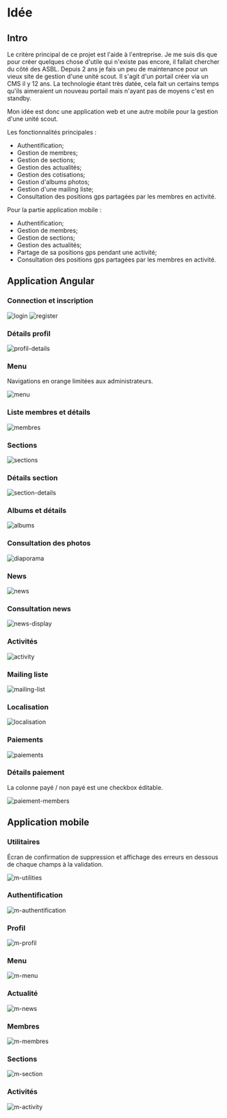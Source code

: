 # Idée

## Intro

Le critère principal de ce projet est l'aide à l'entreprise. Je me suis dis que pour créer quelques chose d'utile qui n'existe pas encore, il fallait chercher du côté des ASBL.
Depuis 2 ans je fais un peu de maintenance pour un vieux site de gestion d'une unité scout. Il s'agit d'un portail créer via un CMS il y 12 ans. La technologie étant très datée, cela fait un certains temps qu'ils aimeraient un nouveau portail mais n'ayant pas de moyens c'est en standby.

Mon idée est donc une application web et une autre mobile pour la gestion d'une unité scout.

Les fonctionnalités principales :

- Authentification;
- Gestion de membres;
- Gestion de sections;
- Gestion des actualités;
- Gestion des cotisations;
- Gestion d'albums photos;
- Gestion d'une mailing liste;
- Consultation des positions gps partagées par les membres en activité.

Pour la partie application mobile :

- Authentification;
- Gestion de membres;
- Gestion de sections;
- Gestion des actualités;
- Partage de sa positions gps pendant une activité;
- Consultation des positions gps partagées par les membres en activité.

## Application Angular

### Connection et inscription

![login](assets/images/screens/koudou-login.svg)
![register](assets/images/screens/koudou-register.svg)

### Détails profil

![profil-details](assets/images/screens/koudou-profil-details.svg)

### Menu

Navigations en orange limitées aux administrateurs. <br/>

![menu](assets/images/screens/koudou-menu.svg)

### Liste membres et détails

![membres](assets/images/screens/koudou-members.svg)

### Sections

![sections](assets/images/screens/koudou-sections.svg)

### Détails section

![section-details](assets/images/screens/koudou-section-details.svg)

### Albums et détails

![albums](assets/images/screens/koudou-albums.svg)

### Consultation des photos

![diaporama](assets/images/screens/koudou-diaporama.svg)

### News

![news](assets/images/screens/koudou-news.svg)

### Consultation news

![news-display](assets/images/screens/koudou-news-display.svg)

### Activités

![activity](assets/images/screens/koudou-activity.svg)

### Mailing liste

![mailing-list](assets/images/screens/koudou-mailing-list.svg)

### Localisation

![localisation](assets/images/screens/koudou-localisation.svg)

### Paiements

![paiements](assets/images/screens/koudou-paiements.svg)

### Détails paiement

La colonne payé / non payé est une checkbox éditable. <br/>

![paiement-members](assets/images/screens/koudou-paiement-members.svg)

## Application mobile

### Utilitaires

Écran de confirmation de suppression et affichage des erreurs en dessous de chaque champs à la validation. <br/>

![m-utilities](assets/images/screens/koudou-m-utilities.svg)

### Authentification

![m-authentification](assets/images/screens/koudou-m-authentification.svg)

### Profil

![m-profil](assets/images/screens/koudou-m-profil.svg)

### Menu

![m-menu](assets/images/screens/koudou-m-menu.svg)

### Actualité

![m-news](assets/images/screens/koudou-m-news.svg)

### Membres

![m-membres](assets/images/screens/koudou-m-members.svg)

### Sections

![m-section](assets/images/screens/koudou-m-sections.svg)

### Activités

![m-activity](assets/images/screens/koudou-m-activity.svg)

